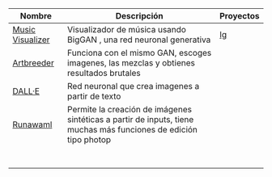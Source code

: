
|Nombre  |Descripción   | Proyectos
|---|---|---|
| [Music Visualizer](https://github.com/msieg/deep-music-visualizer)  | Visualizador de música usando BigGAN , una red neuronal generativa  |  [Ig](https://www.instagram.com/p/CPLhxZcnsL6/)  |  
|  [Artbreeder](https://www.artbreeder.com/) | Funciona con el mismo GAN, escoges imagenes, las mezclas y obtienes resultados brutales |   |   
|  [DALL·E](https://openai.com/blog/dall-e/) |  Red neuronal que crea imagenes a partir de texto |   |
| [Runawaml](https://runwayml.com/) | Permite la creación de imágenes sintéticas a partir de inputs, tiene muchas más funciones de edición tipo photop |   |
|  |   |   |
|  |   |   |
|  |   |   |
|  |   |   |
|  |   |   |
|  |   |   |
|  |   |   |